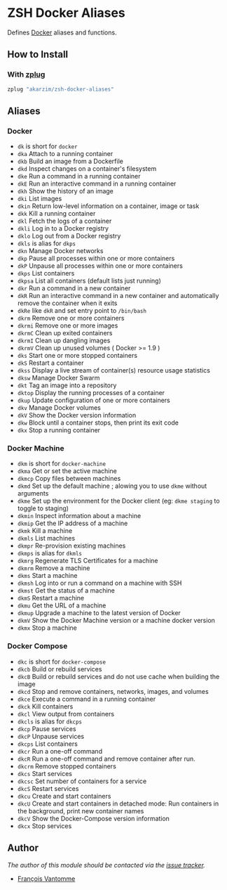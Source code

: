# ZSH Docker Aliases

Defines [Docker][1] aliases and functions.

## How to Install

### With [zplug][2]

```sh
zplug "akarzim/zsh-docker-aliases"
```

## Aliases

### Docker

  - `dk` is short for `docker`
  - `dka` Attach to a running container
  - `dkb` Build an image from a Dockerfile
  - `dkd` Inspect changes on a container's filesystem
  - `dke` Run a command in a running container
  - `dkE` Run an interactive command in a running container
  - `dkh` Show the history of an image
  - `dki` List images
  - `dkin` Return low-level information on a container, image or task
  - `dkk` Kill a running container
  - `dkl` Fetch the logs of a container
  - `dkli` Log in to a Docker registry
  - `dklo` Log out from a Docker registry
  - `dkls` is alias for `dkps`
  - `dkn` Manage Docker networks
  - `dkp` Pause all processes within one or more containers<Paste>
  - `dkP` Unpause all processes within one or more containers
  - `dkps` List containers
  - `dkpsa` List all containers (default lists just running)
  - `dkr` Run a command in a new container
  - `dkR` Run an interactive command in a new container
          and automatically remove the container when it exits
  - `dkRe` like `dkR` and set entry point to `/bin/bash`
  - `dkrm` Remove one or more containers
  - `dkrmi` Remove one or more images
  - `dkrmC` Clean up exited containers
  - `dkrmI` Clean up dangling images
  - `dkrmV` Clean up unused volumes ( Docker >= 1.9 )
  - `dks` Start one or more stopped containers
  - `dkS` Restart a container
  - `dkss` Display a live stream of container(s) resource usage statistics
  - `dksw` Manage Docker Swarm
  - `dkt` Tag an image into a repository
  - `dktop` Display the running processes of a container
  - `dkup` Update configuration of one or more containers
  - `dkv` Manage Docker volumes
  - `dkV` Show the Docker version information
  - `dkw` Block until a container stops, then print its exit code<Paste>
  - `dkx` Stop a running container

### Docker Machine

  - `dkm` is short for `docker-machine`
  - `dkma` Get or set the active machine
  - `dkmcp` Copy files between machines
  - `dkmd` Set up the default machine ;
           alowing you to use `dkme` without arguments
  - `dkme` Set up the environment for the Docker client
           (eg: `dkme staging` to toggle to staging)
  - `dkmin` Inspect information about a machine
  - `dkmip` Get the IP address of a machine
  - `dkmk` Kill a machine
  - `dkmls` List machines
  - `dkmpr` Re-provision existing machines
  - `dkmps` is alias for `dkmls`
  - `dkmrg` Regenerate TLS Certificates for a machine
  - `dkmrm` Remove a machine
  - `dkms` Start a machine
  - `dkmsh` Log into or run a command on a machine with SSH
  - `dkmst` Get the status of a machine
  - `dkmS` Restart a machine
  - `dkmu` Get the URL of a machine
  - `dkmup` Upgrade a machine to the latest version of Docker
  - `dkmV` Show the Docker Machine version or a machine docker version
  - `dkmx` Stop a machine

### Docker Compose

  - `dkc` is short for `docker-compose`
  - `dkcb` Build or rebuild services
  - `dkcB` Build or rebuild services
           and do not use cache when building the image
  - `dkcd` Stop and remove containers, networks, images, and volumes
  - `dkce` Execute a command in a running container
  - `dkck` Kill containers
  - `dkcl` View output from containers
  - `dkcls` is alias for `dkcps`
  - `dkcp` Pause services
  - `dkcP` Unpause services
  - `dkcps` List containers
  - `dkcr` Run a one-off command
  - `dkcR` Run a one-off command and remove container after run.
  - `dkcrm` Remove stopped containers
  - `dkcs` Start services
  - `dkcsc` Set number of containers for a service
  - `dkcS` Restart services
  - `dkcu` Create and start containers
  - `dkcU` Create and start containers in detached mode:
           Run containers in the background, print new container names
  - `dkcV` Show the Docker-Compose version information
  - `dkcx` Stop services

## Author

*The author of this module should be contacted via the [issue tracker][3].*

  - [François Vantomme](https://github.com/akarzim)

[1]: https://www.docker.com/
[2]: https://github.com/zplug/zplug
[3]: https://github.com/akarzim/zsh-docker-aliases/issues
